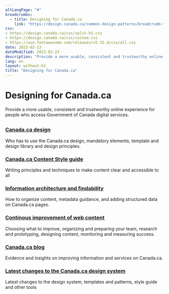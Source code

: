 ```yaml
---
altLangPage: "#"
breadcrumbs:
  - title: Designing for Canada.ca
    link: "https://design.canada.ca/common-design-patterns/breadcrumb-trail.html"
css:
- https://design.canada.ca/css/split-h1.css
- https://design.canada.ca/css/custom.css
- https://use.fontawesome.com/releases/v5.15.4/css/all.css
date: 2023-02-23
dateModified: 2023-02-23
description: "Provide a more usable, consistent and trustworthy online experience for people who access Government of Canada digital services."
lang: en
layout: without-h1
title: "Designing for Canada.ca"
---
```

   <body class="cnt-wdth-lmtd" vocab="http://schema.org/" typeof="WebPage">
         <h1 property="name" id="wb-cont" dir="ltr">Designing for Canada.ca</h1>
         <div class="mwsgeneric-base-html parbase section">
            <p>Provide a more usable, consistent and trustworthy online experience for people who access Government of Canada digital services.</p>
         </div>
         <div class="row">
            <div class="col-md-12">
               <h2></h2>
            </div>
            <section class="wb-eqht gc-drmt">
               <div class="col-md-4">
                  <section>
                     <h3 class="h5"><a href="https://www.canada.ca/en/government/about/design-system/pattern-library.html">Canada.ca design</a></h3>
                     <p>Who has to use the Canada.ca design, mandatory elements, template and design library and design principles.</p>
                  </section>
               </div>
               <div class="col-md-4">
                  <section>
                     <h3 class="h5"><a href="https://www.canada.ca/en/treasury-board-secretariat/services/government-communications/canada-content-style-guide.html">Canada.ca Content Style guide</a></h3>
                     <p>Writing principles and techniques to make content clear and accessible to all</p>
                  </section>
               </div>
               <div class="col-md-4">
                  <section>
                     <h3 class="h5"><a href="https://www.canada.ca/en/treasury-board-secretariat/services/government-communications/canada-content-information-architecture-specification.html">Information architecture and findability</a></h3>
                     <p>How to organize content, metadata guidance, and adding structured data on Canada.ca pages.</p>
                  </section>
               </div>
               <div class="col-md-4">
                  <section>
                     <h3 class="h5"><a href="https://www.canada.ca/en/treasury-board-secretariat/services/government-communications/canada-content-information-architecture-specification.html">Continous improvement of web content</a></h3>
                     <p>Choosing what to improve, organizing and preparing your team, research and prototyping, designing content, monitoring and measuring success.</p>
                  </section>
               </div>
               <div class="col-md-4">
                  <section>
                     <h3 class="h5"><a href="https://blog.canada.ca/">Canada.ca blog</a></h3>
                     <p>Evidence and insights on improving information and services on Canada.ca. </p>
                  </section>
               </div>
               <div class="col-md-4">
                  <section>
                     <h3 class="h5"><a href="https://www.canada.ca/en/government/about/design-system/latest-changes.html">Latest changes to the Canada.ca design system</a></h3>
                     <p>Latest changes to the design system, templates and patterns, style guide and other tools</p>
                  </section>
               </div>
            </section>
        
